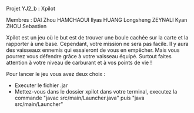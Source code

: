 Projet YJ2_b : Xpilot

Membres : DAI Zhou
          HAMCHAOUI Ilyas
          HUANG Longsheng
          ZEYNALI Kyan
          ZHOU Sebastien

Xpilot est un jeu où le but est de trouver une boule cachée sur la carte et la rapporter à une base.
Cependant, votre mission ne sera pas facile. Il y aura des vaisseaux ennemis qui essaieront de vous en empêcher.
Mais vous pourrez vous défendre grâce à votre vaisseau équipé.
Surtout faites attention à votre niveau de carburant et à vos points de vie !

Pour lancer le jeu vous avez deux choix :
- Executer le fichier .jar
- Mettez-vous dans le dossier xpilot dans votre terminal, executez la commande "javac src/main/Launcher.java" puis "java src/main/Launcher"

          